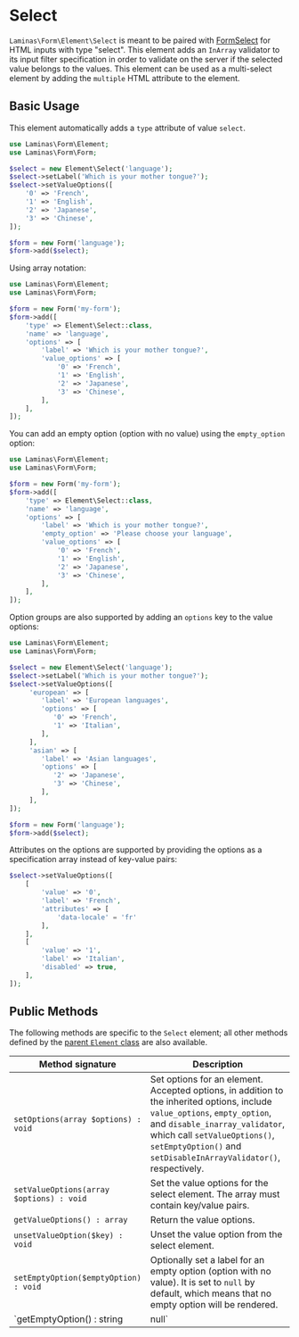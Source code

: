 # Select

`Laminas\Form\Element\Select` is meant to be paired with
[FormSelect](../helper/form-select.md) for HTML inputs with type "select". This
element adds an `InArray` validator to its input filter specification in order
to validate on the server if the selected value belongs to the values. This
element can be used as a multi-select element by adding the `multiple` HTML
attribute to the element.

## Basic Usage

This element automatically adds a `type` attribute of value `select`.

```php
use Laminas\Form\Element;
use Laminas\Form\Form;

$select = new Element\Select('language');
$select->setLabel('Which is your mother tongue?');
$select->setValueOptions([
	'0' => 'French',
	'1' => 'English',
	'2' => 'Japanese',
	'3' => 'Chinese',
]);

$form = new Form('language');
$form->add($select);
```

Using array notation:

```php
use Laminas\Form\Element;
use Laminas\Form\Form;

$form = new Form('my-form');
$form->add([
	'type' => Element\Select::class,
	'name' => 'language',
	'options' => [
		'label' => 'Which is your mother tongue?',
		'value_options' => [
			'0' => 'French',
			'1' => 'English',
			'2' => 'Japanese',
			'3' => 'Chinese',
		],
	],
]);
```

You can add an empty option (option with no value) using the `empty_option`
option:

```php
use Laminas\Form\Element;
use Laminas\Form\Form;

$form = new Form('my-form');
$form->add([
	'type' => Element\Select::class,
	'name' => 'language',
	'options' => [
		'label' => 'Which is your mother tongue?',
        'empty_option' => 'Please choose your language',
		'value_options' => [
			'0' => 'French',
			'1' => 'English',
			'2' => 'Japanese',
			'3' => 'Chinese',
		],
	],
]);
```

Option groups are also supported by adding an `options` key to the value options:

```php
use Laminas\Form\Element;
use Laminas\Form\Form;

$select = new Element\Select('language');
$select->setLabel('Which is your mother tongue?');
$select->setValueOptions([
     'european' => [
        'label' => 'European languages',
        'options' => [
           '0' => 'French',
           '1' => 'Italian',
        ],
     ],
     'asian' => [
        'label' => 'Asian languages',
        'options' => [
           '2' => 'Japanese',
           '3' => 'Chinese',
        ],
     ],
]);

$form = new Form('language');
$form->add($select);
```

Attributes on the options are supported by providing the options as a
specification array instead of key-value pairs:

```php
$select->setValueOptions([
    [
        'value' => '0',
        'label' => 'French',
        'attributes' => [
            'data-locale' = 'fr'
        ],
    ],
    [
        'value' => '1',
        'label' => 'Italian',
        'disabled' => true,
    ],
]);
```

## Public Methods

The following methods are specific to the `Select` element; all other methods
defined by the [parent `Element` class](element.md#public-methods) are also
available.

Method signature                         | Description
---------------------------------------- | -----------
`setOptions(array $options) : void`      | Set options for an element. Accepted options, in addition to the inherited options, include `value_options`, `empty_option`, and `disable_inarray_validator`, which call `setValueOptions()`, `setEmptyOption()` and `setDisableInArrayValidator()`, respectively.
`setValueOptions(array $options) : void` | Set the value options for the select element. The array must contain key/value pairs.
`getValueOptions() : array`              | Return the value options.
`unsetValueOption($key) : void`          | Unset the value option from the select element.
`setEmptyOption($emptyOption) : void`    | Optionally set a label for an empty option (option with no value). It is set to `null` by default, which means that no empty option will be rendered.
`getEmptyOption() : string|null`         | Get the label for the empty option (`null` if none).

